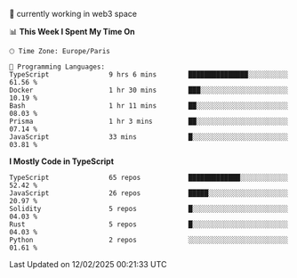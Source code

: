 🔭 currently working in web3 space

<!--START_SECTION:waka-->
📊 **This Week I Spent My Time On** 

```text
🕑︎ Time Zone: Europe/Paris

💬 Programming Languages: 
TypeScript               9 hrs 6 mins        ███████████████░░░░░░░░░░   61.56 % 
Docker                   1 hr 30 mins        ███░░░░░░░░░░░░░░░░░░░░░░   10.19 % 
Bash                     1 hr 11 mins        ██░░░░░░░░░░░░░░░░░░░░░░░   08.03 % 
Prisma                   1 hr 3 mins         ██░░░░░░░░░░░░░░░░░░░░░░░   07.14 % 
JavaScript               33 mins             █░░░░░░░░░░░░░░░░░░░░░░░░   03.81 % 
```

**I Mostly Code in TypeScript** 

```text
TypeScript               65 repos            █████████████░░░░░░░░░░░░   52.42 % 
JavaScript               26 repos            █████░░░░░░░░░░░░░░░░░░░░   20.97 % 
Solidity                 5 repos             █░░░░░░░░░░░░░░░░░░░░░░░░   04.03 % 
Rust                     5 repos             █░░░░░░░░░░░░░░░░░░░░░░░░   04.03 % 
Python                   2 repos             ░░░░░░░░░░░░░░░░░░░░░░░░░   01.61 % 
```




 Last Updated on 12/02/2025 00:21:33 UTC
<!--END_SECTION:waka-->

